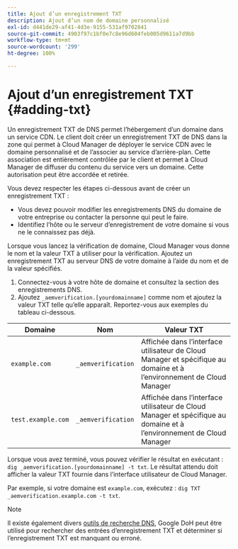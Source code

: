 ```yaml
---
title: Ajout d’un enregistrement TXT
description: Ajout d’un nom de domaine personnalisé
exl-id: d441de29-af41-4d3e-9155-531af9702841
source-git-commit: 4903f97c1bf0e7c8e96d604feb005d9611a7d9bb
workflow-type: tm+mt
source-wordcount: '299'
ht-degree: 100%

---
```


# Ajout d’un enregistrement TXT {#adding-txt}

Un enregistrement TXT de DNS permet l’hébergement d’un domaine dans un service CDN. Le client doit créer un enregistrement TXT de DNS dans la zone qui permet à Cloud Manager de déployer le service CDN avec le domaine personnalisé et de l’associer au service d’arrière-plan. Cette association est entièrement contrôlée par le client et permet à Cloud Manager de diffuser du contenu du service vers un domaine. Cette autorisation peut être accordée et retirée.

Vous devez respecter les étapes ci-dessous avant de créer un enregistrement TXT :

* Vous devez pouvoir modifier les enregistrements DNS du domaine de votre entreprise ou contacter la personne qui peut le faire.
* Identifiez l’hôte ou le serveur d’enregistrement de votre domaine si vous ne le connaissez pas déjà.

Lorsque vous lancez la vérification de domaine, Cloud Manager vous donne le nom et la valeur TXT à utiliser pour la vérification. Ajoutez un enregistrement TXT au serveur DNS de votre domaine à l’aide du nom et de la valeur spécifiés.

1. Connectez-vous à votre hôte de domaine et consultez la section des enregistrements DNS.
1. Ajoutez `_aemverification.[yourdomainname]` comme nom et ajoutez la valeur TXT telle qu’elle apparaît.
Reportez-vous aux exemples du tableau ci-dessous.

| Domaine | Nom | Valeur TXT |
|--- |--- |---|
| `example.com` | `_aemverification` | Affichée dans l’interface utilisateur de Cloud Manager et spécifique au domaine et à l’environnement de Cloud Manager |
| `test.example.com` | `_aemverification` | Affichée dans l’interface utilisateur de Cloud Manager et spécifique au domaine et à l’environnement de Cloud Manager |

Lorsque vous avez terminé, vous pouvez vérifier le résultat en exécutant : `dig _aemverification.[yourdomainname] -t txt`.
Le résultat attendu doit afficher la valeur TXT fournie dans l’interface utilisateur de Cloud Manager.

Par exemple, si votre domaine est `example.com`, exécutez : `dig TXT _aemverification.example.com -t txt`.

>[!NOTE]
>Il existe également divers [outils de recherche DNS](https://www.ultratools.com/tools/dnsLookup), Google DoH peut être utilisé pour rechercher des entrées d’enregistrement TXT et déterminer si l’enregistrement TXT est manquant ou erroné.
